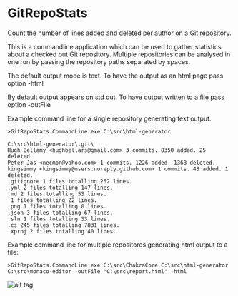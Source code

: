 # GitRepoStats
Count the number of lines added and deleted per author on a Git repository.

This is a commandline application which can be used to gather statistics about a checked out Git repository. 
Multiple repositories can be analysed in one run by passing the repository paths separated by spaces.

The default output mode is text.
To have the output as an html page pass option -html

By default output appears on std out.
To have output written to a file pass option -outFile <filename>

Example command line for a single repository generating text output:
```
>GitRepoStats.CommandLine.exe C:\src\html-generator
```
```
C:\src\html-generator\.git\
Hugh Bellamy <hughbellars@gmail.com> 3 commits. 8350 added. 25 deleted.
Peter Jas <necmon@yahoo.com> 1 commits. 1226 added. 1368 deleted.
kingsimmy <kingsimmy@users.noreply.github.com> 1 commits. 43 added. 1 deleted.
.gitignore 1 files totalling 252 lines.
.yml 2 files totalling 147 lines.
.md 2 files totalling 53 lines.
 1 files totalling 22 lines.
.png 1 files totalling 0 lines.
.json 3 files totalling 67 lines.
.sln 1 files totalling 33 lines.
.cs 245 files totalling 7831 lines.
.xproj 2 files totalling 40 lines.
```
Example command line for multiple repositores generating html output to a file:
```
>GitRepoStats.CommandLine.exe C:\src\ChakraCore C:\src\html-generator C:\src\monaco-editor -outFile "C:\src\report.html" -html
```
![alt tag](https://i.imgur.com/gXMRabQ.png)
